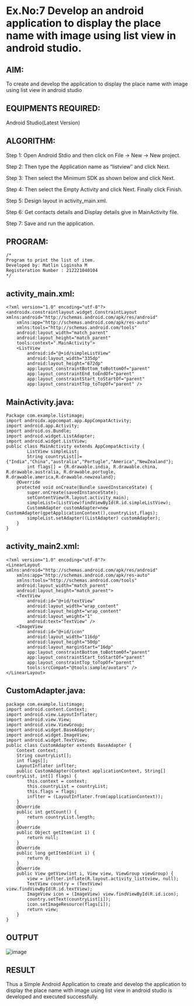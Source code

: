 
# Ex.No:7 Develop an android application to display the place name with image using list view in android studio.


## AIM:

To create and develop the application to display the place name with image using list view in android studio

## EQUIPMENTS REQUIRED:

Android Studio(Latest Version)

## ALGORITHM:

Step 1: Open Android Stdio and then click on File -> New -> New project.

Step 2: Then type the Application name as “listview″ and click Next. 

Step 3: Then select the Minimum SDK as shown below and click Next.

Step 4: Then select the Empty Activity and click Next. Finally click Finish.

Step 5: Design layout in activity_main.xml.

Step 6: Get contacts details and Display details give in MainActivity file.

Step 7: Save and run the application.

## PROGRAM:
```
/*
Program to print the list of item.
Developed by: Matlin Liginsha M
Registeration Number : 212221040104
*/
```
## activity_main.xml:
```
<?xml version="1.0" encoding="utf-8"?>
<androidx.constraintlayout.widget.ConstraintLayout xmlns:android="http://schemas.android.com/apk/res/android"
    xmlns:app="http://schemas.android.com/apk/res-auto"
    xmlns:tools="http://schemas.android.com/tools"
    android:layout_width="match_parent"
    android:layout_height="match_parent"
    tools:context=".MainActivity">
    <ListView
        android:id="@+id/simpleListView"
        android:layout_width="335dp"
        android:layout_height="672dp"
        app:layout_constraintBottom_toBottomOf="parent"
        app:layout_constraintEnd_toEndOf="parent"
        app:layout_constraintStart_toStartOf="parent"
        app:layout_constraintTop_toTopOf="parent" />
```
## MainActivity.java:
```
Package com.example.listimage;
import androidx.appcompat.app.AppCompatActivity;
import android.app.Activity;
import android.os.Bundle;
import android.widget.ListAdapter;
import android.widget.ListView;
public class MainActivity extends AppCompatActivity {
        ListView simpleList;
        String countryList[]={"India","China","australia","Portugle","America","NewZealand"};
        int flags[] = {R.drawable.india, R.drawable.china, R.drawable.australia, R.drawable.portugle, R.drawable.america,R.drawable.newzealand};
    @Override
    protected void onCreate(Bundle savedInstanceState) {
        super.onCreate(savedInstanceState);
        setContentView(R.layout.activity_main);
        simpleList=(ListView)findViewById(R.id.simpleListView);
        CustomAdapter customAdapter=new CustomAdapter(gpetApplicationContext(),countryList,flags);
        simpleList.setAdapter((ListAdapter) customAdapter);
    }
}
```
## activity_main2.xml:
```
<?xml version="1.0" encoding="utf-8"?>
<LinearLayout xmlns:android="http://schemas.android.com/apk/res/android"
    xmlns:app="http://schemas.android.com/apk/res-auto"
    xmlns:tools="http://schemas.android.com/tools"
    android:layout_width="match_parent"
    android:layout_height="match_parent">
    <TextView
        android:id="@+id/textView"
        android:layout_width="wrap_content"
        android:layout_height="wrap_content"
        android:layout_weight="1"
        android:text="TextView" />
    <ImageView
        android:id="@+id/icon"
        android:layout_width="116dp"
        android:layout_height="50dp"
        android:layout_marginStart="16dp"
        app:layout_constraintBottom_toBottomOf="parent"
        app:layout_constraintStart_toStartOf="parent"
        app:layout_constraintTop_toTopOf="parent"
        tools:srcCompat="@tools:sample/avatars" />
</LinearLayout>
```
## CustomAdapter.java:
```
package com.example.listimage;
import android.content.Context;
import android.view.LayoutInflater;
import android.view.View;
import android.view.ViewGroup;
import android.widget.BaseAdapter;
import android.widget.ImageView;
import android.widget.TextView;
public class CustomAdapter extends BaseAdapter {
    Context context;
    String countryList[];
    int flags[];
    LayoutInflater inflter;
    public CustomAdapter(Context applicationContext, String[] countryList, int[] flags) {
        this.context = context;
        this.countryList = countryList;
        this.flags = flags;
        inflter = (LayoutInflater.from(applicationContext));
    }
    @Override
    public int getCount() {
        return countryList.length;
    }
    @Override
    public Object getItem(int i) {
        return null;
    }
    @Override
    public long getItemId(int i) {
        return 0;
    }
    @Override
    public View getView(int i, View view, ViewGroup viewGroup) {
        view = inflter.inflate(R.layout.activity_listtview, null);
        TextView country = (TextView) view.findViewById(R.id.textView);
        ImageView icon = (ImageView) view.findViewById(R.id.icon);
        country.setText(countryList[i]);
        icon.setImageResource(flags[i]);
        return view;
    }
}
```
## OUTPUT
![image](https://github.com/MatlinLiginsha/Mobile-Application-Development/assets/143495913/5bd5af5a-4736-4833-884e-dbf00821eb9f)
## RESULT
Thus a Simple Android Application to create and develop the application to display the place name with image using list view in android studio is developed and executed successfully.
